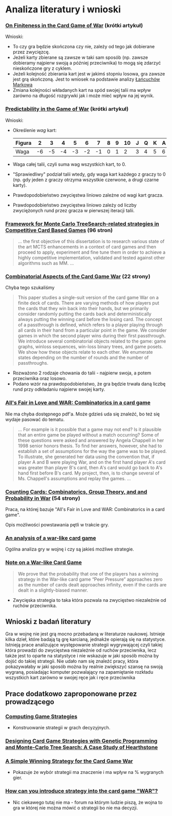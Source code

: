 # Analiza literatury i wnioski

### [On Finiteness in the Card Game of War](https://www.tandfonline.com/doi/pdf/10.4169/amer.math.monthly.119.04.318?needAccess=true&) (krótki artykuł)

Wnioski:

- To czy gra będzie skończona czy nie, zależy od tego jak dobierane przez zwycięzcę.
- Jeżeli karty zbierane są zawsze w taki sam sposób (np. zawsze dobieramy najpierw swoją a później przeciwnika) to mogą się zdarzyć nieskończone gry z cyklem.
- Jeżeli kolejność zbierania kart jest w jakimś stopniu losowa, gra zawsze jest grą skończoną. Jest to wniosek na podstawie analizy [Łańcuchów Markowa](https://pl.wikipedia.org/wiki/%C5%81a%C5%84cuch_Markowa)
- Zmiana kolejności wkładanych kart na spód swojej talii ma wpływ zarówno na długość rozgrywki jak i może mieć wpływ na jej wynik.

### [Predictability in the Game of War](https://www.scq.ubc.ca/predictability-in-the-game-of-war/) (krótki artykuł)

Wnioski:

- Określenie _wag_ kart:

  | Figura | 2   | 3   | 4   | 5   | 6   | 7   | 8   | 9   | 10  | J   | Q   | K   | A   |
  | ------ | --- | --- | --- | --- | --- | --- | --- | --- | --- | --- | --- | --- | --- |
  | Waga   | -6  | -5  | -4  | -3  | -2  | -1  | 0   | 1   | 2   | 3   | 4   | 5   | 6   |

- Waga całej talii, czyli suma wag wszystkich kart, to 0.
- "Sprawiedliwy" podział talii wtedy, gdy waga kart każdego z graczy to 0 (np. gdy jeden z graczy otrzyma wszystkie czerwone, a drugi czarne karty).
- Prawdopodobieństwo zwycięstwa liniowo zależne od wagi kart gracza.
- Prawdopodobieństwo zwycięstwa liniowo zależy od liczby zwyciężonych rund przez gracza w pierwszej iteracji talii.

### [Framework for Monte Carlo TreeSearch-related strategies in Competitive Card Based Games](https://core.ac.uk/download/pdf/143405876.pdf) (96 stron)

> ... the first objective of this dissertation is to research various state of the art MCTS enhancements in a context of card games and then proceed to apply, experiment and fine tune them in order to achieve a highly competitive implementation, validated and tested against other algorithms such as MM. ...

### [Combinatorial Aspects of the Card Game War](https://arxiv.org/pdf/2202.00473.pdf) (22 strony)

Chyba tego szukaliśmy

> This paper studies a single-suit version of the card game War on a finite deck of cards. There are varying methods of how players put the cards that they win back into their hands, but we primarily consider randomly putting the cards back and deterministically always putting the winning card before the losing card. The concept of a passthrough is defined, which refers to a player playing through all cards in their hand from a particular point in the game. We consider games in which the second player wins during their first passthrough. We introduce several combinatorial objects related to the game: game graphs, winloss sequences, win-loss binary trees, and game posets. We show how these objects relate to each other. We enumerate states depending on the number of rounds and the number of passthroughs.

- Rozważono 2 rodzaje chowania do talii - najpierw swoja, a potem przeciwnika oraz losowo.
- Podano wzór na prawdopodobieństwo, że gra będzie trwała daną liczbę rund przy odkładaniu najpierw swojej karty.

### [All's Fair in Love and WAR: Combinatorics in a card game](https://digitalcommons.csbsju.edu/honors_theses/602/)

Nie ma chyba dostępnego pdf'a. Może gdzieś uda się znaleźć, bo też się wydaje pasować do tematu.

> ... For example is it possible that a game may not end? Is it plausible that an entire game be played without a match occurring? Some of these questions were asked and answered by Angela Chappell in her 1998 senior honors thesis. To find her answers, however, she had to establish a set of assumptions for the way the game was to be played. To illustrate, she generated her data using the convention that, if player A and B were playing War, and on the first hand player A's card was greater than player B's card, then A's card would go back to A's hand first before B's card. My project, then, is to change several of Ms. Chappell's assumptions and replay the games. ...

### [Counting Cards: Combinatorics, Group Theory, and and Probability in War](https://digitalcommons.csbsju.edu/cgi/viewcontent.cgi?article=1646&context=honors_theses) (54 strony)

Praca, na której bazuje "All's Fair in Love and WAR: Combinatorics in a card game".

Opis możliwości powstawania pętli w trakcie gry.

### [An analysis of a war-like card game](https://arxiv.org/abs/1001.1017)

Ogólna analiza gry w wojnę i czy są jakieś możliwe strategie.

### [Note on a War-like Card Game](https://www.tandfonline.com/doi/pdf/10.4169/amer.math.monthly.119.09.793?needAccess=true)

> We prove that the probability that one of the players has a winning strategy in the War-like card game “Peer Pressure” approaches zero as the number of cards dealt approaches infinity, even if the cards are dealt in a slightly-biased manner.

- Zwycięska strategia to taka która pozwala na zwycięstwo niezależnie od ruchów przeciwnika.

## Wnioski z badań literatury

Gra w wojnę nie jest grą mocno przebadaną w literaturze naukowej. Istnieje kilka dzieł, które badają tą grę karcianą, jednakże opierają się na statystyce. Istnieją prace analizujące występowanie strategii wygrywającej czyli takiej która prowadzi do zwycięstwa niezależnie od ruchów przeciwnika, lecz także jest to oparte na statystyce i nie wskazuje w jaki sposób można by dojść do takiej strategii. Nie udało nam się znaleźć pracy, która pokazywałaby w jaki sposób można by realnie zwiększyć szansę na swoją wygraną, posiadając komputer pozwalający na zapamiętanie rozkładu wszystkich kart zarówno w swojej ręce jak i ręce przeciwnika

## Prace dodatkowo zaproponowane przez prowadzącego

### [Computing Game Strategies](https://www.researchgate.net/publication/265829608_Computing_Game_Strategies)

- Konstruowanie strategii w grach decyzyjnych.

### [Designing Card Game Strategies with Genetic Programming and Monte-Carlo Tree Search: A Case Study of Hearthstone](https://www.researchgate.net/publication/348262166_Designing_Card_Game_Strategies_with_Genetic_Programming_and_Monte-Carlo_Tree_Search_A_Case_Study_of_Hearthstone)

### [A Simple Winning Strategy for the Card Game War](https://scienceblogs.com/pontiff/2008/09/12/a-simple-strategy-for-the-card)

- Pokazuje że wybór strategii ma znaczenie i ma wpływ na % wygranych gier.

### [How can you introduce strategy into the card game "WAR"?](https://www.quora.com/How-can-you-introduce-strategy-into-the-card-game-WAR)

- Nic ciekawego tutaj nie ma - forum na którym ludzie piszą, że wojna to gra w której nie można mówić o strategii bo nie ma decyzji.

